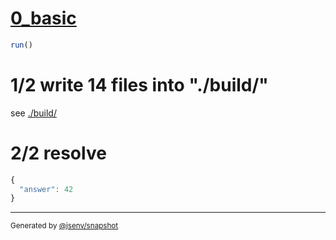 # [0_basic](../../service_worker_shared_babel_helper_build.test.mjs#L29)

```js
run()
```

# 1/2 write 14 files into "./build/"

see [./build/](./build/)

# 2/2 resolve

```js
{
  "answer": 42
}
```
---

<sub>
  Generated by <a href="https://github.com/jsenv/core/tree/main/packages/independent/snapshot">@jsenv/snapshot</a>
</sub>